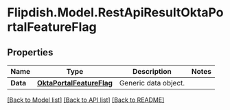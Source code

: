 # Flipdish.Model.RestApiResultOktaPortalFeatureFlag
## Properties

Name | Type | Description | Notes
------------ | ------------- | ------------- | -------------
**Data** | [**OktaPortalFeatureFlag**](OktaPortalFeatureFlag.md) | Generic data object. | 

[[Back to Model list]](../README.md#documentation-for-models) [[Back to API list]](../README.md#documentation-for-api-endpoints) [[Back to README]](../README.md)

